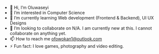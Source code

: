 - 👋 Hi, I’m Oluwaseyi
- 👀 I’m interested in Computer Science
- 🌱 I’m currently learning Web development (Frontend & Backend), UI UX Designs
- 💞️ I’m looking to collaborate on N/A. I am currently new at this. I cannot collaborate on anything yet.
- 📫 How to reach me ofowokan1@outlook.com
- ⚡ Fun fact: I love games, photography and video editing. 

<!---
seyiiishay/seyiiishay is a ✨ special ✨ repository because its `README.md` (this file) appears on your GitHub profile.
You can click the Preview link to take a look at your changes.
--->
